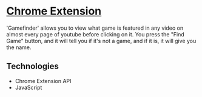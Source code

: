 # [Chrome Extension]([https://alexandrubrancu.com](https://chrome.google.com/webstore/detail/gamefinder/jlgipnmimogpomfpobemgdddbfnkkdbp))

'Gamefinder' allows you to view what game is featured in any video on almost every page of youtube before clicking on it. You press the "Find Game" button, and it will tell you if it's not a game, and if it is, it will give you the name.

## Technologies
 - Chrome Extension API
 - JavaScript

